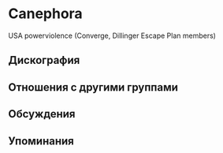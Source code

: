 # Canephora

USA powerviolence (Converge, Dillinger Escape Plan members)

## Дискография


## Отношения с другими группами


## Обсуждения


## Упоминания

